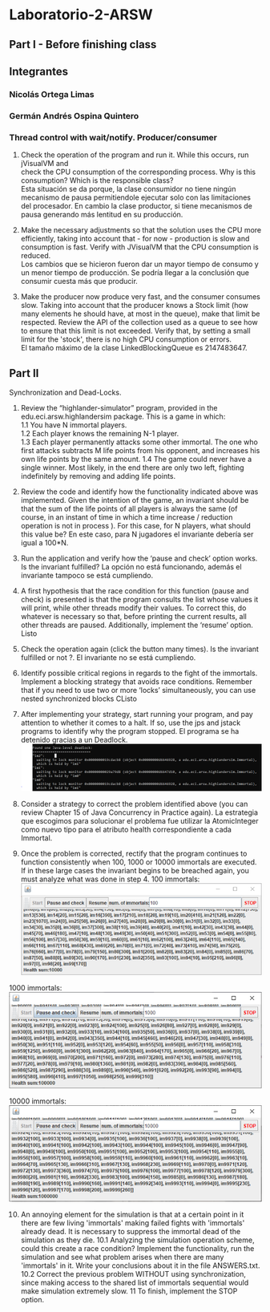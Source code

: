 # Laboratorio-2-ARSW
## Part I - Before finishing class
## Integrantes
### Nicolás Ortega Limas
### Germán Andrés Ospina Quintero

### Thread control with wait/notify. Producer/consumer

1. Check the operation of the program and run it. While this occurs, run jVisualVM and     
check the CPU consumption of the corresponding process. Why is this consumption? 
Which is the responsible class?     
Esta situación se da porque, la clase consumidor no tiene ningún mecanismo de pausa permitiendole ejecutar solo con las limitaciones del procesador.
En cambio la clase productor, si tiene mecanismos de pausa generando más lentitud en su producción.

2. Make the necessary adjustments so that the solution uses the CPU more efficiently, taking into account that - for now - production is slow and consumption 
is fast. Verify with JVisualVM that the CPU consumption is reduced.          
Los cambios que se hicieron fueron dar un mayor tiempo de consumo y un menor tiempo de producción. Se podría llegar a la conclusión que consumir cuesta más que producir.      

3. Make the producer now produce very fast, and the consumer consumes slow. Taking into account that the producer knows a Stock limit 
(how many elements he should have, at most in the queue), make that limit be respected. Review the API of the collection used as a 
queue to see how to ensure that this limit is not exceeded. Verify that, by setting a small limit for the 'stock', there is no high 
CPU consumption or errors.         
El tamaño máximo de la clase LinkedBlockingQueue es 2147483647.

## Part II                 
Synchronization and Dead-Locks.
1. Review the “highlander-simulator” program, provided in the edu.eci.arsw.highlandersim package. This is a game in which:                             
1.1 You have N immortal players.                           
1.2 Each player knows the remaining N-1 player.                              
1.3 Each player permanently attacks some other immortal. The one who first attacks subtracts M life points from his opponent, and increases his own life points by the same amount. 
1.4 The game could never have a single winner. Most likely, in the end there are only two left, fighting indefinitely by removing and adding life points.                   
2. Review the code and identify how the functionality indicated above was implemented. Given the intention of the game, an invariant should be that the sum of the life points of all players is always the same (of course, in an instant of time in which a time increase / reduction operation is not in process ). For this case, for N players, what should this value be?
En este caso, para N jugadores el invariante debería ser igual a 100*N.

3. Run the application and verify how the ‘pause and check’ option works. Is the invariant fulfilled?
La opción no está funcionando, además el invariante tampoco se está cumpliendo.

4. A first hypothesis that the race condition for this function (pause and check) is presented is that the program consults the list whose values ​​it will print, while other threads modify their values. To correct this, do whatever is necessary so that, before printing the current results, all other threads are paused. Additionally, implement the ‘resume’ option.
Listo

5. Check the operation again (click the button many times). Is the invariant fulfilled or not ?.
El invariante no se está cumpliendo.

6. Identify possible critical regions in regards to the fight of the immortals. Implement a blocking strategy that avoids race conditions. Remember that if you need to use two or more ‘locks’ simultaneously, you can use nested synchronized blocks
CListo

7. After implementing your strategy, start running your program, and pay attention to whether it comes to a halt. If so, use the jps and jstack programs to identify why the program stopped.
El programa se ha detenido gracias a un Deadlock.
![](IMMORTALS/Imagenes/Deadlock.png)

8. Consider a strategy to correct the problem identified above (you can review Chapter 15 of Java Concurrency in Practice again).
La estrategia que escogimos para solucionar el problema fue utilizar la AtomicInteger como nuevo tipo para el atributo health correspondiente a cada Immortal.

9. Once the problem is corrected, rectify that the program continues to function consistently when 100, 1000 or 10000 immortals are executed. If in these large cases the invariant begins to be breached again, you must analyze what was done in step 4.
100 immortals:     
![](IMMORTALS/Imagenes/100Inmortales.PNG)

1000 immortals:     
![](IMMORTALS/Imagenes/1000Inmortales.PNG)

10000 immortals:      
![](IMMORTALS/Imagenes/10000Inmortales.PNG)

10. An annoying element for the simulation is that at a certain point in it there are few living 'immortals' making failed fights with 'immortals' already dead. It is necessary to suppress the immortal dead of the simulation as they die. 
10.1 Analyzing the simulation operation scheme, could this create a race condition? Implement the functionality, run the simulation and see what problem arises when there are many 'immortals' in it. Write your conclusions about it in the file ANSWERS.txt. 
10.2 Correct the previous problem WITHOUT using synchronization, since making access to the shared list of immortals sequential would make simulation extremely slow. 
11 To finish, implement the STOP option.




